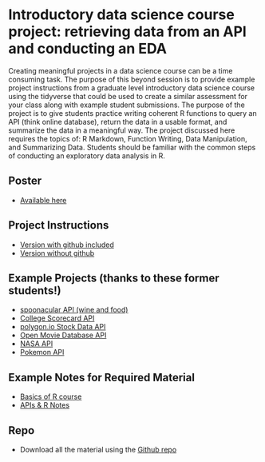 # Introductory data science course project: retrieving data from an API and conducting an EDA

Creating meaningful projects in a data science course can be a time consuming task. The purpose of this beyond session is to provide example project instructions from a graduate level introductory data science course using the tidyverse that could be used to create a similar assessment for your class along with example student submissions. The purpose of the project is to give students practice writing coherent R functions to query an API (think online database), return the data in a usable format, and summarize the data in a meaningful way. The project discussed here requires the topics of: R Markdown, Function Writing, Data Manipulation, and Summarizing Data. Students should be familiar with the common steps of conducting an exploratory data analysis in R.

## Poster

- [Available here](Poster.html)

## Project Instructions

- [Version with github included](API_EDA_Project_Github.pdf)
- [Version without github](API_EDA_Project.pdf)

## Example Projects (thanks to these former students!)

- <a href = "https://kbelkna.github.io/Project2/">spoonacular API (wine and food)</a>
- <a href = "https://rhencher.github.io/ST558-Project2/">College Scorecard API</a>
- <a href = "https://bbittne.github.io/Project1/" >polygon.io Stock Data API</a>
- <a href = "https://github.com/brknapp/Project_1"> Open Movie Database API</a>
- <a href = "https://sbgadhwala.github.io/ST558_Project2/"> NASA API</a>
- <a href = "https://cmknezev.github.io/ST-558-Project-1/Pokemon-API-Vignette-.html"> Pokemon API</a>

## Example Notes for Required Material

- [Basics of R course](https://jbpost2.github.io/pages/R.html)
- [APIs & R Notes](API_R_Notes.html)

## Repo

- Download all the material using the [Github repo](www.github.com/jbpost2/Intro_Data_Science_Project_USCOTS_2023)

